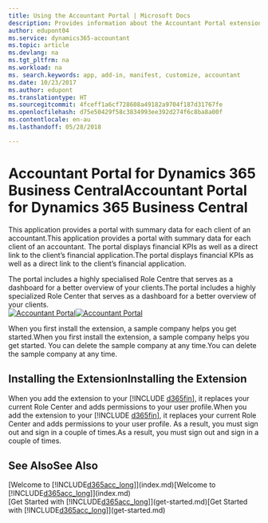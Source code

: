 ```yaml
---
title: Using the Accountant Portal | Microsoft Docs
description: Provides information about the Accountant Portal extension.
author: edupont04
ms.service: dynamics365-accountant
ms.topic: article
ms.devlang: na
ms.tgt_pltfrm: na
ms.workload: na
ms. search.keywords: app, add-in, manifest, customize, accountant
ms.date: 10/23/2017
ms.author: edupont
ms.translationtype: HT
ms.sourcegitcommit: 4fceff1a6cf728608a49182a9704f187d31767fe
ms.openlocfilehash: d75e50429f58c3834993ee392d274f6c8ba8a00f
ms.contentlocale: en-au
ms.lasthandoff: 05/28/2018

---
```

# <a name="accountant-portal-for-dynamics-365-business-central"></a><span data-ttu-id="17031-103">Accountant Portal for Dynamics 365 Business Central</span><span class="sxs-lookup"><span data-stu-id="17031-103">Accountant Portal for Dynamics 365 Business Central</span></span>
<span data-ttu-id="17031-104">This application provides a portal with summary data for each client of an accountant.</span><span class="sxs-lookup"><span data-stu-id="17031-104">This application provides a portal with summary data for each client of an accountant.</span></span> <span data-ttu-id="17031-105">The portal displays financial KPIs as well as a direct link to the client’s financial application.</span><span class="sxs-lookup"><span data-stu-id="17031-105">The portal displays financial KPIs as well as a direct link to the client’s financial application.</span></span>  

<span data-ttu-id="17031-106">The portal includes a highly specialised Role Centre that serves as a dashboard for a better overview of your clients.</span><span class="sxs-lookup"><span data-stu-id="17031-106">The portal includes a highly specialized Role Center that serves as a dashboard for a better overview of your clients.</span></span>  
<span data-ttu-id="17031-107">[![Accountant Portal](./media/accountant-get-started/accountant-dashboard.png)](https://go.microsoft.com/fwlink/?linkid=851257)</span><span class="sxs-lookup"><span data-stu-id="17031-107">[![Accountant Portal](./media/accountant-get-started/accountant-dashboard.png)](https://go.microsoft.com/fwlink/?linkid=851257)</span></span>

<span data-ttu-id="17031-108">When you first install the extension, a sample company helps you get started.</span><span class="sxs-lookup"><span data-stu-id="17031-108">When you first install the extension, a sample company helps you get started.</span></span> <span data-ttu-id="17031-109">You can delete the sample company at any time.</span><span class="sxs-lookup"><span data-stu-id="17031-109">You can delete the sample company at any time.</span></span>  

## <a name="installing-the-extension"></a><span data-ttu-id="17031-110">Installing the Extension</span><span class="sxs-lookup"><span data-stu-id="17031-110">Installing the Extension</span></span>
<span data-ttu-id="17031-111">When you add the extension to your [!INCLUDE [d365fin](includes/d365fin_md.md)], it replaces your current Role Center and adds permissions to your user profile.</span><span class="sxs-lookup"><span data-stu-id="17031-111">When you add the extension to your [!INCLUDE [d365fin](includes/d365fin_md.md)], it replaces your current Role Center and adds permissions to your user profile.</span></span> <span data-ttu-id="17031-112">As a result, you must sign out and sign in a couple of times.</span><span class="sxs-lookup"><span data-stu-id="17031-112">As a result, you must sign out and sign in a couple of times.</span></span>  

## <a name="see-also"></a><span data-ttu-id="17031-113">See Also</span><span class="sxs-lookup"><span data-stu-id="17031-113">See Also</span></span>
<span data-ttu-id="17031-114">[Welcome to [!INCLUDE[d365acc_long](includes/d365acc_long_md.md)]](index.md)</span><span class="sxs-lookup"><span data-stu-id="17031-114">[Welcome to [!INCLUDE[d365acc_long](includes/d365acc_long_md.md)]](index.md)</span></span>  
<span data-ttu-id="17031-115">[Get Started with [!INCLUDE[d365acc_long](includes/d365acc_long_md.md)]](get-started.md)</span><span class="sxs-lookup"><span data-stu-id="17031-115">[Get Started with [!INCLUDE[d365acc_long](includes/d365acc_long_md.md)]](get-started.md)</span></span>  

